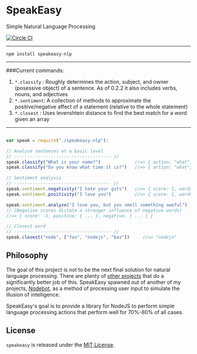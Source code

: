 # SpeakEasy

Simple Natural Language Processing

[![Circle CI](https://circleci.com/gh/nhunzaker/speakeasy.svg?style=svg)](https://circleci.com/gh/nhunzaker/speakeasy)

---
`npm install speakeasy-nlp`

---

###Current commands:

1. `*.classify` : Roughly determines the action, subject, and owner (posessive object) of a sentence. As of 0.2.2 it also includes verbs, nouns, and adjectives
2. `*.sentiment`: A collection of methods to approximate the positive/negative affect of a statement (relative to the whole statement)
3. `*.closest`  : Uses levenshtein distance to find the best match for a word given an array

---

``` javascript

var speak = require("./speakeasy-nlp");

// Analyze sentences at a basic level
// ------------------------------------- //
speak.classify("What is your name?")             //=> { action: "what", owner: "listener", subject: "name" }
speak.classify("Do you know what time it is?")   //=> { action: "what", owner: "it", subject: "time" }

// Sentiment analysis
// ------------------------------------- //
speak.sentiment.negativity("I hate your guts")   //=> { score: 1, words: [hate] }
speak.sentiment.positivity("I love you")         //=> { score: 1, words: [love] }

speak.sentiment.analyze("I love you, but you smell something aweful")  
// (Negative scores dictate a stronger influence of negative words)
//=> { score: -1, positive: { ... }, negative: { ... } }

// Closest word
// ------------------------------------- //
speak.closest("node", ["foo", "nodejs", "baz"])     //=> "nodejs"

```


## Philosophy

The goal of this project is not to be the next final solution for natural language processing. There are plenty of
[other projects](http://www.nltk.org/) that do a significantly better job of this. SpeakEasy spawned out of another
of my projects, [Nodebot](http://www.github.com/nhunzaker/nodebot), as a method of processing user input to simulate the illusion
of intelligence.

SpeakEasy's goal is to provide a library for NodeJS to perform simple language processing actions that perform well for
70%-80% of all cases.


## License

`speakeasy` is released under the [MIT License](http://opensource.org/licenses/MIT).
